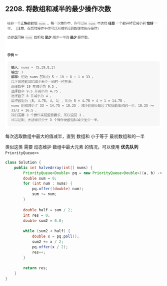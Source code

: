 ## 2208. 将数组和减半的最少操作次数

![Alt text](img/2208.png)

每次选取数组中最大的值减半，直到 数组和 小于等于 最初数组和的一半

类似这类 需要 动态维护 数组中最大元素 的情况，可以使用 **优先队列** `PriorityQueue<>`

```java
class Solution {
    public int halveArray(int[] nums) {
        PriorityQueue<Double> pq = new PriorityQueue<Double>((a, b) -> b.compareTo(a));
        double sum = 0;
        for (int num : nums) {
            pq.offer((double) num);
            sum += num;
        }

        double half = sum / 2;
        int res = 0;
        double sum2 = 0.0;

        while (sum2 < half) {
            double x = pq.poll();
            sum2 += x / 2;
            pq.offer(x / 2);
            res++;
        }

        return res;
    }
}
```